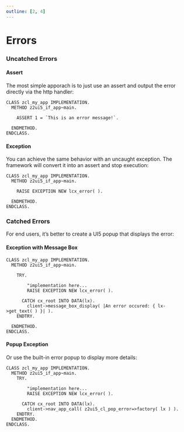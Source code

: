 ```yaml
---
outline: [2, 4]
---
```

# Errors

### Uncatched Errors

#### Assert
The most simple apporach is to just use an assert and output the error directly via the http handler:
```abap
CLASS zcl_my_app IMPLEMENTATION.
  METHOD z2ui5_if_app~main.

    ASSERT 1 = `This is an error message!`.

  ENDMETHOD.
ENDCLASS.
```
####  Exception
You can achieve the same behavior with an uncaught exception. The framework will convert it into an assert and stop execution:
```abap
CLASS zcl_my_app IMPLEMENTATION.
  METHOD z2ui5_if_app~main.

    RAISE EXCEPTION NEW lcx_error( ).

  ENDMETHOD.
ENDCLASS.
```

### Catched Errors

For end users, it’s better to create a UI5 popup that displays the error:

#### Exception with Message Box
```abap
CLASS zcl_my_app IMPLEMENTATION.
  METHOD z2ui5_if_app~main.

    TRY.

        "implementation here...
        RAISE EXCEPTION NEW lcx_error( ).

      CATCH cx_root INTO DATA(lx).
        client->message_box_display( |An error occured: { lx->get_text( ) }| ).
    ENDTRY.

  ENDMETHOD.
ENDCLASS.
```

#### Popup Exception
Or use the built-in error popup to display more details:

```abap
CLASS zcl_my_app IMPLEMENTATION.
  METHOD z2ui5_if_app~main.
    TRY.

        "implementation here...
        RAISE EXCEPTION NEW lcx_error( ).

      CATCH cx_root INTO DATA(lx).
        client->nav_app_call( z2ui5_cl_pop_error=>factory( lx ) ).
    ENDTRY.
  ENDMETHOD.
ENDCLASS.
```